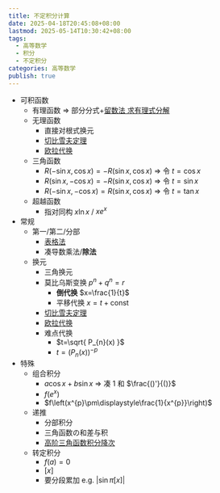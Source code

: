 ```yaml
---
title: 不定积分计算
date: 2025-04-18T20:45:08+08:00
lastmod: 2025-05-14T10:30:42+08:00
tags:
  - 高等数学
  - 积分
  - 不定积分
categories: 高等数学
publish: true
---
```


- 可积函数
	- 有理函数 $\Rightarrow$ 部分分式+[留数法 求有理式分解](./%E7%95%99%E6%95%B0%E6%B3%95%20%E6%B1%82%E6%9C%89%E7%90%86%E5%BC%8F%E5%88%86%E8%A7%A3.md)
	- 无理函数
		- 直接对根式换元
		- [切比雪夫定理](./%E5%88%87%E6%AF%94%E9%9B%AA%E5%A4%AB%E5%AE%9A%E7%90%86.md)
		- [欧拉代换](./%E6%AC%A7%E6%8B%89%E4%BB%A3%E6%8D%A2.md)
	- 三角函数
		- $R(-\sin x,\cos x)=-R(\sin x,\cos x)$ $\Rightarrow$ 令 $t=\cos x$
		- $R(\sin x,-\cos x)=-R(\sin x,\cos x)$ $\Rightarrow$ 令 $t=\sin x$
		- $R(-\sin x,-\cos x)=R(\sin x,\cos x)$ $\Rightarrow$ 令 $t=\tan x$
	- 超越函数
		- 指对同构 $x\ln x$ / $xe^{x}$
- 常规
	- 第一/第二/分部
		- [表格法](./%E8%A1%A8%E6%A0%BC%E6%B3%95.md)
		- 凑导数乘法/**除法** 
	- 换元
		- 三角换元
		- 莫比乌斯变换 $p^{n}+q^{n}=r$
			- **倒代换** $x=\frac{1}{t}$
			- 平移代换 $x=t+\mathrm{const}$
		- [切比雪夫定理](./%E5%88%87%E6%AF%94%E9%9B%AA%E5%A4%AB%E5%AE%9A%E7%90%86.md)
		- [欧拉代换](./%E6%AC%A7%E6%8B%89%E4%BB%A3%E6%8D%A2.md)
		- 难点代换
			-  $t=\sqrt{ P_{n}(x) }$
			-  $t=(P_{n}(x))^{-p}$
- 特殊
	- 组合积分
		- $a\cos x+b\sin x$ $\Rightarrow$ 凑 $1$ 和 $\frac{()'}{()}$
		- $f(e^{x})$
		- $f\left(x^{p}\pm\displaystyle\frac{1}{x^{p}}\right)$
	- 递推
		- 分部积分
		- 三角函数の和差与积
		- [高阶三角函数积分降次](./%E9%AB%98%E9%98%B6%E4%B8%89%E8%A7%92%E5%87%BD%E6%95%B0%E7%A7%AF%E5%88%86%E9%99%8D%E6%AC%A1.md)
	- 转定积分
		- $f(a)=0$
		- $[x]$
		- 要分段累加 e.g. $|\sin \pi [x]|$
